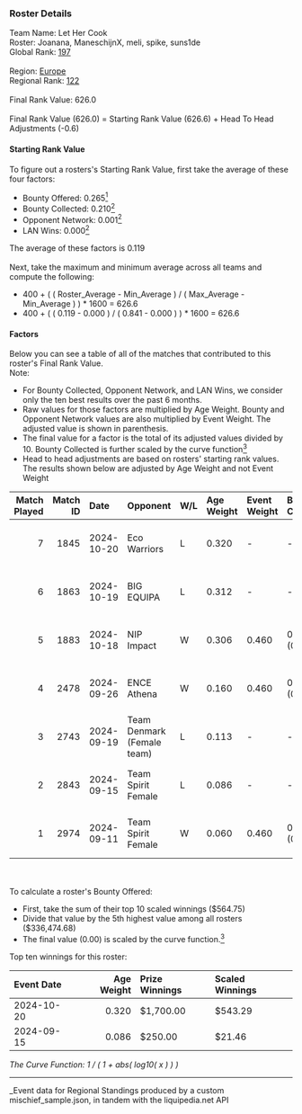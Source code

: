 ### Roster Details<br />
Team Name: Let Her Cook<br />
Roster: Joanana, ManeschijnX, meli, spike, suns1de<br />
Global Rank: [197](../../standings_global_2025_03_01.md)<br />
<br />
Region: [Europe]( ../../standings_europe_2025_03_01.md)<br />
Regional Rank: [122]( ../../standings_europe_2025_03_01.md)<br />
<br />
Final Rank Value:  626.0<br />
<br />
Final Rank Value (626.0) = Starting Rank Value (626.6) + Head To Head Adjustments (-0.6)<br />

#### Starting Rank Value<br />
To figure out a rosters's Starting Rank Value, first take the average of these four factors:<br />
- Bounty Offered: 0.265[<sup>1</sup>](#table2)
- Bounty Collected: 0.210[<sup>2</sup>](#table1)
- Opponent Network: 0.001[<sup>2</sup>](#table1)
- LAN Wins: 0.000[<sup>2</sup>](#table1)

The average of these factors is 0.119<br />
<br />
Next, take the maximum and minimum average across all teams and compute the following:<br />
- 400 + ( ( Roster_Average - Min_Average ) / ( Max_Average - Min_Average ) ) * 1600 = 626.6
- 400 + ( ( 0.119 - 0.000 ) / ( 0.841 - 0.000 ) ) * 1600 = 626.6


#### Factors<br />
Below you can see a table of all of the matches that contributed to this roster's Final Rank Value.<br />
Note:<br />

- For Bounty Collected, Opponent Network, and LAN Wins, we consider only the ten best results over the past 6 months.
- Raw values for those factors are multiplied by Age Weight. Bounty and Opponent Network values are also multiplied by Event Weight. The adjusted value is shown in parenthesis.
- The final value for a factor is the total of its adjusted values divided by 10. Bounty Collected is further scaled by the curve function[<sup>3</sup>](#curveFunction)
- Head to head adjustments are based on rosters' starting rank values. The results shown below are adjusted by Age Weight and not Event Weight
<span id="table1"></span><br />


| Match Played | Match ID | Date       | Opponent                   | W/L | Age Weight | Event Weight | Bounty Collected | Opponent Network | LAN Wins  | H2H Adj. | Roster                                     |
| -: | -: | :- | :- | :- | :- | :- | :- | :- | :- | -: | :- |
|            7 |     1845 | 2024-10-20 | Eco Warriors               | L   | 0.320      | -            | -                | -                | -         |    -2.89 | Joanana, ManeschijnX, meli, spike, suns1de |
|            6 |     1863 | 2024-10-19 | BIG EQUIPA                 | L   | 0.312      | -            | -                | -                | -         |    -3.29 | Joanana, ManeschijnX, meli, spike, suns1de |
|            5 |     1883 | 2024-10-18 | NIP Impact                 | W   | 0.306      | 0.460        | 0.011 (0.002)    | 0.060 (0.008)    | 0 (0.000) |     5.82 | Joanana, ManeschijnX, meli, spike, suns1de |
|            4 |     2478 | 2024-09-26 | ENCE Athena                | W   | 0.160      | 0.460        | 0.001 (0.000)    | 0.000 (0.000)    | 0 (0.000) |     1.78 | Joanana, ManeschijnX, meli, spike, suns1de |
|            3 |     2743 | 2024-09-19 | Team Denmark (Female team) | L   | 0.113      | -            | -                | -                | -         |    -1.48 | Joanana, ManeschijnX, meli, spike, suns1de |
|            2 |     2843 | 2024-09-15 | Team Spirit Female         | L   | 0.086      | -            | -                | -                | -         |    -1.40 | Hikomi, Joanana, ManeschijnX, meli, ratons |
|            1 |     2974 | 2024-09-11 | Team Spirit Female         | W   | 0.060      | 0.460        | 0.002 (0.000)    | 0.046 (0.001)    | 0 (0.000) |     0.91 | Joanana, ManeschijnX, meli, spike, suns1de |

<br />
<span id="table2"></span><br />
To calculate a roster's Bounty Offered:<br />

- First, take the sum of their top 10 scaled winnings ($564.75)
- Divide that value by the 5th highest value among all rosters ($336,474.68)
- The final value (0.00) is scaled by the curve function.[<sup>3</sup>](#curveFunction)

Top ten winnings for this roster:<br />

| Event Date | Age Weight | Prize Winnings | Scaled Winnings |
| :- | -: | :- | :- |
| 2024-10-20 |      0.320 | $1,700.00      | $543.29         |
| 2024-09-15 |      0.086 | $250.00        | $21.46          |


<span id="curveFunction"></span>_The Curve Function: 1 / ( 1 + abs( log10( x ) ) )_<br />

---
_Event data for Regional Standings produced by a custom mischief_sample.json, in tandem with the liquipedia.net API<br />
